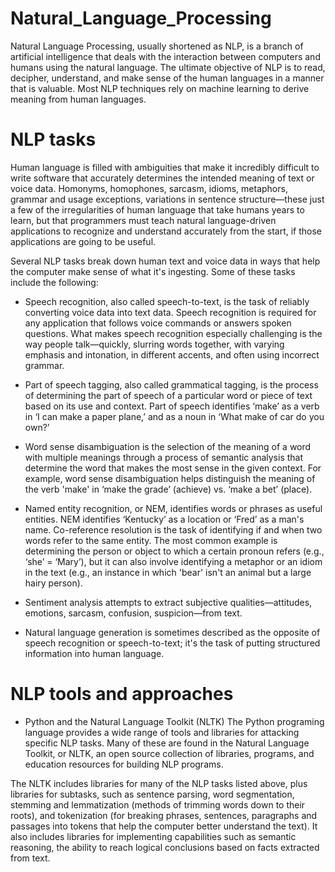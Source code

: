 # Natural_Language_Processing

Natural Language Processing, usually shortened as NLP, is a branch of artificial intelligence that deals with the interaction between computers and humans using the natural language.
The ultimate objective of NLP is to read, decipher, understand, and make sense of the human languages in a manner that is valuable.
Most NLP techniques rely on machine learning to derive meaning from human languages.

# NLP tasks

Human language is filled with ambiguities that make it incredibly difficult to write software that accurately determines the intended meaning of text or voice data. Homonyms, homophones, sarcasm, idioms, metaphors, grammar and usage exceptions, variations in sentence structure—these just a few of the irregularities of human language that take humans years to learn, but that programmers must teach natural language-driven applications to recognize and understand accurately from the start, if those applications are going to be useful.

Several NLP tasks break down human text and voice data in ways that help the computer make sense of what it's ingesting. Some of these tasks include the following:

* Speech recognition, also called speech-to-text, is the task of reliably converting voice data into text data. Speech recognition is required for any application that follows voice commands or answers spoken questions. What makes speech recognition especially challenging is the way people talk—quickly, slurring words together, with varying emphasis and intonation, in different accents, and often using incorrect grammar.


* Part of speech tagging, also called grammatical tagging, is the process of determining the part of speech of a particular word or piece of text based on its use and context. Part of speech identifies ‘make’ as a verb in ‘I can make a paper plane,’ and as a noun in ‘What make of car do you own?’

* Word sense disambiguation is the selection of the meaning of a word with multiple meanings  through a process of semantic analysis that determine the word that makes the most sense in the given context. For example, word sense disambiguation helps distinguish the meaning of the verb 'make' in ‘make the grade’ (achieve) vs. ‘make a bet’ (place).

* Named entity recognition, or NEM, identifies words or phrases as useful entities. NEM identifies ‘Kentucky’ as a location or ‘Fred’ as a man's name.
Co-reference resolution is the task of identifying if and when two words refer to the same entity. The most common example is determining the person or object to which a certain pronoun refers (e.g., ‘she’ = ‘Mary’),  but it can also involve identifying a metaphor or an idiom in the text  (e.g., an instance in which 'bear' isn't an animal but a large hairy person).

* Sentiment analysis attempts to extract subjective qualities—attitudes, emotions, sarcasm, confusion, suspicion—from text.

* Natural language generation is sometimes described as the opposite of speech recognition or speech-to-text; it's the task of putting structured information into human language. 

# NLP tools and approaches

* Python and the Natural Language Toolkit (NLTK)
The Python programing language provides a wide range of tools and libraries for attacking specific NLP tasks. Many of these are found in the Natural Language Toolkit, or NLTK, an open source collection of libraries, programs, and education resources for building NLP programs.

The NLTK includes libraries for many of the NLP tasks listed above, plus libraries for subtasks, such as sentence parsing, word segmentation, stemming and lemmatization (methods of trimming words down to their roots), and tokenization (for breaking phrases, sentences, paragraphs and passages into tokens that help the computer better understand the text). It also includes libraries for implementing capabilities such as semantic reasoning, the ability to reach logical conclusions based on facts extracted from text.
